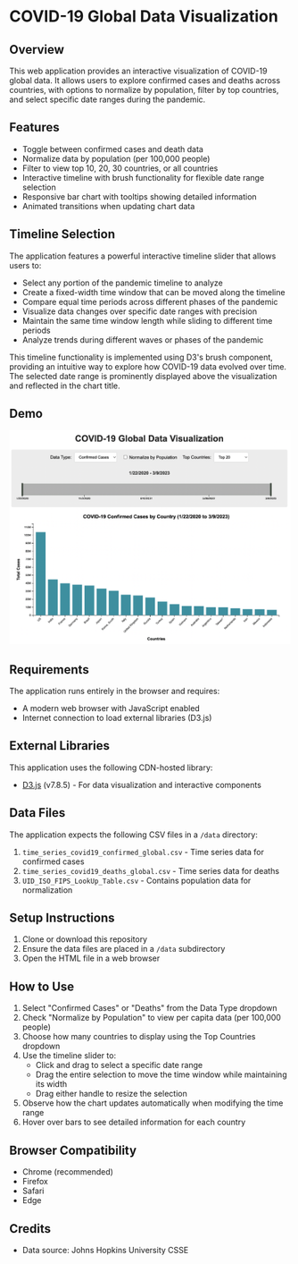 # COVID-19 Global Data Visualization

## Overview
This web application provides an interactive visualization of COVID-19 global data. It allows users to explore confirmed cases and deaths across countries, with options to normalize by population, filter by top countries, and select specific date ranges during the pandemic.

## Features
- Toggle between confirmed cases and death data
- Normalize data by population (per 100,000 people)
- Filter to view top 10, 20, 30 countries, or all countries
- Interactive timeline with brush functionality for flexible date range selection
- Responsive bar chart with tooltips showing detailed information
- Animated transitions when updating chart data

## Timeline Selection
The application features a powerful interactive timeline slider that allows users to:
- Select any portion of the pandemic timeline to analyze
- Create a fixed-width time window that can be moved along the timeline
- Compare equal time periods across different phases of the pandemic
- Visualize data changes over specific date ranges with precision
- Maintain the same time window length while sliding to different time periods
- Analyze trends during different waves or phases of the pandemic

This timeline functionality is implemented using D3's brush component, providing an intuitive way to explore how COVID-19 data evolved over time. The selected date range is prominently displayed above the visualization and reflected in the chart title.

## Demo
![COVID-19 Data Visualization Demo](screenshot.png)

## Requirements
The application runs entirely in the browser and requires:
- A modern web browser with JavaScript enabled
- Internet connection to load external libraries (D3.js)

## External Libraries
This application uses the following CDN-hosted library:
- [D3.js](https://d3js.org/) (v7.8.5) - For data visualization and interactive components

## Data Files
The application expects the following CSV files in a `/data` directory:
1. `time_series_covid19_confirmed_global.csv` - Time series data for confirmed cases
2. `time_series_covid19_deaths_global.csv` - Time series data for deaths
3. `UID_ISO_FIPS_LookUp_Table.csv` - Contains population data for normalization

## Setup Instructions
1. Clone or download this repository
2. Ensure the data files are placed in a `/data` subdirectory
3. Open the HTML file in a web browser

## How to Use
1. Select "Confirmed Cases" or "Deaths" from the Data Type dropdown
2. Check "Normalize by Population" to view per capita data (per 100,000 people)
3. Choose how many countries to display using the Top Countries dropdown
4. Use the timeline slider to:
   - Click and drag to select a specific date range
   - Drag the entire selection to move the time window while maintaining its width
   - Drag either handle to resize the selection
5. Observe how the chart updates automatically when modifying the time range
6. Hover over bars to see detailed information for each country

## Browser Compatibility
- Chrome (recommended)
- Firefox
- Safari
- Edge

## Credits
- Data source: Johns Hopkins University CSSE